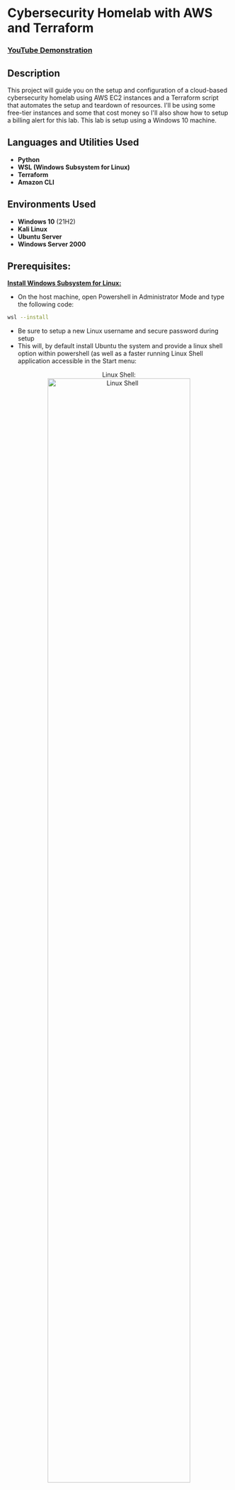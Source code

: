 <h1>Cybersecurity Homelab with AWS and Terraform</h1>

 ### [YouTube Demonstration]()

<h2>Description</h2>
This project will guide you on the setup and configuration of a cloud-based cybersecurity homelab using AWS EC2 instances and a Terraform script that automates the setup and teardown of resources. I'll be using some free-tier instances and some that cost money so I'll also show how to setup a billing alert for this lab. This lab is setup using a Windows 10 machine.
<br />


<h2>Languages and Utilities Used</h2>

- <b>Python</b> 
- <b>WSL (Windows Subsystem for Linux)</b>
- <b>Terraform</b>
- <b>Amazon CLI</b>


<h2>Environments Used </h2>

- <b>Windows 10</b> (21H2)
- <b>Kali Linux</b>
- <b>Ubuntu Server</b>
- <b>Windows Server 2000</b>

<h2>Prerequisites:</h2>

<b>[Install Windows Subsystem for Linux:](https://learn.microsoft.com/en-us/windows/wsl/install)</b>
  
  - On the host machine, open Powershell in Administrator Mode and type the following code:
    
```bash
wsl --install
```
  - Be sure to setup a new Linux username and secure password during setup
  - This will, by default install Ubuntu the system and provide a linux shell option within powershell (as well as a faster running Linux Shell application accessible in the Start menu:
<p align="center">   
Linux Shell:<br/>
<img src="https://i.imgur.com/XUk3zdC.png" height="80%" width="80%" alt="Linux Shell"/>
<br />
<br />


<b>[Create an AWS Account](https://signin.aws.amazon.com/signup?request_type=register)</b>
- I will be using the free tier for this lab, although some of the resources incur a small fee. We will be using Terraform to automate the destruction of resources when they are not being used so no extra charges apply.
- Log into the console and ensure the region is set to "US-East-2" in the upper right corner. This region is important for the billing alerts we will set. Be sure all resources provisioned are in this region.

<p align="center">
Region Selection: <br/>
<img src="https://i.imgur.com/jH40Dmk.png" height="80%" width="80%" alt="Region Selection"/>
<br />

<b>Create a new IAM (Identity Access Management) User with Access Keys</b>
  - After logging into the AWS console, type IAM into the search box. OPTIONAL: Cick the STAR next to IAM to bookmark this page within the console screen.
<br />
<p align="center">
IAM Search: <br/>
<img src="https://i.imgur.com/XqGuSia.png" height="80%" width="80%" alt="IAM Search"/>
<br />

  - On the left sidebar under "Access Management" Click "Users", and in the next page, click "Create User" in the upper right.
  - Name the user "Terraform" and click "Next":
<br />
<p align="center">
New User Creation: <br/>
<img src="https://i.imgur.com/w0uMqrH.png" height="80%" width="80%" alt="New User Creation"/>
<br />

  - In the "Set Permissions" page, choose "Attach Policies Directly". In the search box below, type "VPCFullAccess" and select the policy, then again in the search box, type "EC2FullAccess" and select the policy. Click "Next"

<br />
<p align="center">
VPCFullAccess: <br/>
<img src="https://i.imgur.com/QzNItuC.png" height="80%" width="80%" alt="VPCFullAccess"/>
<br />

<br />
<p align="center">
EC2FullAccess: <br/>
<img src="https://i.imgur.com/3vPO83z.png" height="80%" width="80%" alt="EC2FullAccess"/>
<br />

  -In the "Review" page, ensure both policies are attached and click "Create User".
  -Back on the IAM > Users page, click the link of the new user. Below, select the "Security credentials" tab and scroll down to "Access Keys". Create a new access key.
  - On the first page of Access Keys, scroll down and select "Other" at the bottom. Click "Next"
<br />
<p align="center">
Access Key: <br/>
<img src="https://i.imgur.com/DK6Ew6P.png" height="80%" width="80%" alt="Access Key"/>
<br />

  - Create a tag (optional) and "Create access key".
  - As shown in the image, THIS IS THE ONLY TIME TO VIEW THE SECRET ACCESS KEY. Be sure to copy and paste both the Access Key and the Secret Access Key to a notepad file and save it somewhere secure.


<br />
<p align="center">
Access Key: <br/>
<img src="https://i.imgur.com/xIYuEOr.png" height="80%" width="80%" alt="Access Key"/>
<br />

<b>[Install AWS CLI](https://docs.aws.amazon.com/cli/latest/userguide/getting-started-install.html)</b>
  - Type or copy the following text into the Ubuntu Shell:

 ```bash
curl "https://awscli.amazonaws.com/awscli-exe-linux-x86_64.zip" -o "awscliv2.zip"
unzip awscliv2.zip
sudo ./aws/install
```

<b>Add Keys to AWS CLI</b>
  - Open the Ubuntu Shell and type or copy the following commands:
  - To confirm AWS is properly installed simply type:
    
```bash
aws
```
  - Change directory into the AWS directory:
```bash
cd ~/.aws
ls
```
  - There should be a "credentials" and "config" files within this directory. If these files are not present, they can be created using:
```bash
nano credentials
```
and
```bash
nano config
```

<p align="center">
AWS Files: <br/>
<img src="https://i.imgur.com/Ktdj1WY.png" height="80%" width="80%" alt="AWS Files"/>
<br />
<br />

  - Enter the secret key and secret access key from the newly created user into the credentials file. Save the file by pressing ctrl+x, y, and enter.

<p align="center">
Credentials File: <br/>
<img src="https://i.imgur.com/pig8rCJ.png" height="80%" width="80%" alt="Credentials file"/>
<br />
<br />

<b>Create a folder in the Home directory called "homelab'. This folder will hold the terraform automation scripts.

```bash
cd ~/
sudo mkdir projects
cd projects
sudo mkdir homelab
cd homelab
```

<b>[Install Terraform](https://developer.hashicorp.com/terraform/install)</b>
  - Type or copy the following code into the Ubuntu Shell:
 ```bash
    wget -O- https://apt.releases.hashicorp.com/gpg | sudo gpg --dearmor -o /usr/share/keyrings/hashicorp-archive-keyring.gpg
echo "deb [signed-by=/usr/share/keyrings/hashicorp-archive-keyring.gpg] https://apt.releases.hashicorp.com $(lsb_release -cs) main" | sudo tee /etc/apt/sources.list.d/hashicorp.list
sudo apt update && sudo apt install terraform
```

<h2>Enable Billing Alerts</h2>

  - Some of our resources will incur a small fee, to monitor these fees, a billing alert is created to notify the user via email. First, ENABLE billing alerts:
  - To enable the monitoring of estimated charges
  - (Open the AWS Billing console)[https://console.aws.amazon.com/billing/].
  - In the navigation pane, choose Billing Preferences.
  - By Alert preferences choose Edit.
  - Choose Receive CloudWatch Billing Alerts.
  - Choose Save preferences.

<H2>Create a Billing Alert</H2>

  - To create a billing alarm using the CloudWatch console
  - (Open the CloudWatch console)[https://console.aws.amazon.com/cloudwatch/.
  - In the navigation pane, choose Alarms, and then choose All alarms.
  - Choose Create alarm.
  - Choose Select metric. In Browse, choose Billing, and then choose Total Estimated Charge.

<b>NOTE:</b>
<b>If you don't see the Billing/Total Estimated Charge metric, enable billing alerts, and change your Region to US East 2 (Ohio).</b>

  - Select the box for the EstimatedCharges metric, and then choose Select metric.
  - For Statistic, choose Maximum.
  - For Period, choose 6 hours.
  - For Threshold type, choose Static.
  - For "Whenever EstimatedCharges is . . .", choose Greater.
  - For "than . . .", define the value that you want to cause your alarm to trigger. For example, $10 USD, or whatever the intended budget for this homelab is.
  - The EstimatedCharges metric values are only in US dollars (USD), and the currency conversion is provided by Amazon Services LLC. For more information, see What is AWS Billing?.

<b>Note:
After you define a threshold value, the preview graph displays your estimated charges for the current month.</b>

  - Choose Additional Configuration and do the following:
  - For Datapoints to alarm, specify 1 out of 1.
  - For Missing data treatment, choose Treat missing data as missing.
  - Choose Next.
  - Under Notification, ensure that In alarm is selected. Then specify an Amazon SNS topic to be notified when your alarm is in the ALARM state. The Amazon SNS topic can include your email address so that you recieve email when the billing amount crosses the threshold that you specified.
  - Choose Next.
  - Under Name and description, enter a name for your alarm (HOMELAB)
  - Choose Next.
  - Under Preview and create, make sure that your configuration is correct, and then choose Create alarm.

<b>Now, when the AWS instances incur more than $10 USD fees, an alert will be sent to email.</b>


<h2>Launch the Utility</h2>
<b>In order to securely access the EC2 instances, an SSH key is needed.
 
  - In the AWS Console, create a new SSH Key Pair

  - In the EC2 dashboard, select "Key Pairs", then in the upper right corner "Create New Key Pair"
  
<p align="center">
Create Key Pair: <br/>
<img src="https://i.imgur.com/FQ12ZdN.png" height="80%" width="80%" alt="Disk Sanitization Steps"/>
<br />
<br />
 
  - Give the key pair a name like "Terraform"
  - Select the "RSA" encryption format
  - Select the ".pem" file format
  - Create key pair

<p align="center">
Download Key Pair: <br/>
<img src="https://i.imgur.com/AM16Lqq.png" height="80%" width="80%" alt="Download Key Pair"/>
<br />
<br />

  - This will initiate a download of the key pair. Save the key pair .pem file in the Ubuntu .ssh directory

<p align="center">
.ssh directory: <br/>
<img src="https://i.imgur.com/MSznLuo.png" height="80%" width="80%" alt="ssh directory"/>
<br />
<br />


<h2>Launch the Terraform Utility</h2>
   - Navigate to the homelab directory and clone the required terraform files:
 
   
```bash
terraform init
```
then

```bash
terraform plan
```
<b>NOTE: If there are any errors in the Terraform scripts, they will show here. Files can be edited and the "plan" command run again.

then if everything looks right with no errors, execute:

```bash
terraform apply -var="aws-key-Terraform"
```
  - Make sure the key matches the .pem file in the .ssh folder.


<p align="center">
Launch the utility: <br/>
<img src="https://i.imgur.com/62TgaWL.png" height="80%" width="80%" alt="Disk Sanitization Steps"/>
<br />
<br />

<h2>Connect to EC2 Instances</h2>

<b>First, configure remote access (RDP) for the Kali Linux Machine:
  - Change directory into:

```bash
~/.ssh
```

  - Change the permissions for the Terraform.pem file to read only:

```bash
sudo chmod 400 Terraform.pem
```
  - In the AWS console,right-click the kali instance and click "connect" or check the box next to the Kali instance and, at the top of the screen, select "Connect"
<p align="center">
Connect to Kali (right-click): <br/>
<img src="https://i.imgur.com/62TgaWL.png" height="80%" width="80%" alt="Disk Sanitization Steps"/>
<br />
<br />

<p align="center">
Connect to Kali (menu): <br/>
<img src="https://i.imgur.com/62TgaWL.png" height="80%" width="80%" alt="Disk Sanitization Steps"/>
<br />
<br />

  - In the "Connect to Instance" screen, copy the example ssh command

<p align="center">
Copy SSH command: <br/>
<img src="https://i.imgur.com/62TgaWL.png" height="80%" width="80%" alt="Disk Sanitization Steps"/>
<br />
<br />

  - Paste the SSH command into the Ubuntu Shell. There may be a warning displayed, type yes to continue. It will ask you to log in as "kali" rather than root, so change the command to the following:

<p align="center">
paste and edit command: <br/>
<img src="https://i.imgur.com/62TgaWL.png" height="80%" width="80%" alt="Disk Sanitization Steps"/>
<br />
<br />

  - With the correct login command of "kali@ec2-**-***-***-***.us-east-2.compute.amazonaws.com the screen should look like this:

<p align="center">
successful kali shell: <br/>
<img src="https://i.imgur.com/62TgaWL.png" height="80%" width="80%" alt="Disk Sanitization Steps"/>
<br />
<br />

<b>To configure RDP on this Kali machine type or copy:

```bash
nano rdp.sh
```
  -Press Enter and in the new note, paste the following script:

```bash
#!/bin/sh
echo "[i] Updating and upgrading Kali (this will take a while)"
apt-get update
apt-get full-upgrade -y
echo "[i] Installing Xfce4 & xrdp (this will take a while as well)"
apt-get install -y kali-desktop-xfce xorg xrdp

echo "[i] Configuring xrdp to listen to port 3389 (but not starting the service)"
sed -i 's/port=3389/port=3389/g' /etc/xrdp/xrdp.ini
```

  - This will update and upgrade the repositories, install xrdp, and configure it to listen on port 3389.
  - Ctrl+x, y, enter to save this.
  - Back in the main shell, change the permissions of the file with:

```bash
chmod 755 rdp.sh
```

  - Change to root user:
```bash
sudo su
```
then

```bash
./rdp.sh
```

  - The script will run (this may take a while).

    
 <p align="center">
Running the script: <br/>
<img src="https://i.imgur.com/62TgaWL.png" height="80%" width="80%" alt="Disk Sanitization Steps"/>
<br />
<br />   
  - NOTE: If there is a full screen pop up about restarting services, select "yes" and continue
  - Hit enter on this screen to keep the local version

 <p align="center">
Keep the local version: <br/>
<img src="https://i.imgur.com/62TgaWL.png" height="80%" width="80%" alt="Disk Sanitization Steps"/>
<br />
<br /> 

 <b>Once the script is done, use the following command to change the password (choose a secure password in a production environment, but for this practice lab we'll just use the default "kali":</b>

 ```bash
echo kali:kali | sudo chpasswd
```

<b>Enable XRDP</b>

```bash
systemctl enable xrdp --now
```

<b>Check Status</b>

```bash
systemctl status xrdp
```

  - We want to see "enabled" and "active" in the output

<p align="center">
Enabled and Active: <br/>
<img src="https://i.imgur.com/62TgaWL.png" height="80%" width="80%" alt="Disk Sanitization Steps"/>
<br />
<br />

   - In the AWS EC2 console, select the Kali instance and copy the public IP address:

<p align="center">
EPublic IP Address: <br/>
<img src="https://i.imgur.com/62TgaWL.png" height="80%" width="80%" alt="Disk Sanitization Steps"/>
<br />
<br />

  - In the windows host machine, Start Menu, Search or "Run" box, type "mstsc". This will open the remote desktop service where you can paste your Kali public IP address.
  - NOTE: If there is a warning about the identity of the machine, click OK and remeber the Kali machine.
  - 
<p align="center">
Remote Desktop: <br/>
<img src="https://i.imgur.com/62TgaWL.png" height="80%" width="80%" alt="Disk Sanitization Steps"/>
<br />
<br />

  - In the Kali machine, log in with the username "kali" and the password "kali" and the Kali Home screen will appear.

<p align="center">
Kali Homescreen: <br/>
<img src="https://i.imgur.com/62TgaWL.png" height="80%" width="80%" alt="Disk Sanitization Steps"/>
<br />
<br />


<h2>Log Into the Ubuntu Instance</h2>
  - In the AWS EC2 console, select the "Security-Tools" instance and copy the public IP address. Open a new tab in the browser and paste the IP. The instance will run in the browser!

<p align="center">
Ubuntu Browser Session: <br/>
<img src="https://i.imgur.com/62TgaWL.png" height="80%" width="80%" alt="Disk Sanitization Steps"/>
<br />
<br />

  - NOTE: THE PASSWORD FOR THIS SESSION IS THE EC2 INSTANCE ID. Copy and paste the instance ID from the AWS EC2 console into the Ubuntu Web Session as shown:

<p align="center">
Instance ID: <br/>
<img src="https://i.imgur.com/62TgaWL.png" height="80%" width="80%" alt="Disk Sanitization Steps"/>
<br />

<p align="center">
Web Session: <br/>
<img src="https://i.imgur.com/62TgaWL.png" height="80%" width="80%" alt="Disk Sanitization Steps"/>
<br />
<br />

<p align="center">
Successful Login: <br/>
<img src="https://i.imgur.com/62TgaWL.png" height="80%" width="80%" alt="Disk Sanitization Steps"/>
<br />
<br />
  - Click Next or configure the options and you will be presented with the Homescreen. Click the "Change VNC Password" so at the next login, you don't have to copy and paste the InstanceID.

<p align="center">
Change VNC Password: <br/>
<img src="https://i.imgur.com/62TgaWL.png" height="80%" width="80%" alt="Disk Sanitization Steps"/>
<br />
<br />



 
<h2>Log into Windows Instances using Remote Desktop</h2>

  - In the AWS EC2 console, right-click the Windows AD Instance and click "connect".
  - 
<p align="center">
Connect: <br/>
<img src="https://i.imgur.com/62TgaWL.png" height="80%" width="80%" alt="Disk Sanitization Steps"/>
<br />
<br />

In the "Connect to Instance" page, select the "RDP Client" tab.

<p align="center">
RDP Client: <br/>
<img src="https://i.imgur.com/62TgaWL.png" height="80%" width="80%" alt="Disk Sanitization Steps"/>
<br />
<br />
  - Scroll to the bottom of the RDP Client page and click "Get Password.
  - Navigate to the .ssh directory and choose the "Terraform.pem" file created earlier:

<p align="center">
Uploading .pem file: <br/>
<img src="https://i.imgur.com/62TgaWL.png" height="80%" width="80%" alt="Disk Sanitization Steps"/>
<br />
<br />

  - Once uploaded, click "Decrypt Password".
  - Open a new Remote Desktop Session on the Windows host.
  - Paste the Windows AD Public IP Address.
  - If there is a warning, click yes to remember the Windows AD Instance
  - login with the username "Administrator" and the decrypted password from the AWS console.
<b>Windows Server starts up!</b>
<b>NOTE: THESE STEPS WILL ALSO LAUNCH THE SECOND WINDOWS INSTANCE. The public IP will be different, but the encrypted password steps will be the same.




 

  









<!--
 ```diff
- text in red
+ text in green
! text in orange
# text in gray
@@ text in purple (and bold)@@
```
--!>
